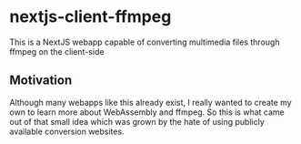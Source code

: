 # nextjs-client-ffmpeg

This is a NextJS webapp capable of converting multimedia files through ffmpeg 
on the client-side

## Motivation

Although many webapps like this already exist, I really wanted to create my own 
to learn more about WebAssembly and ffmpeg. So this is what came out of that 
small idea which was grown by the hate of using publicly available conversion 
websites.
